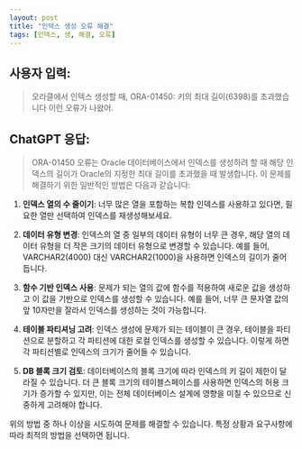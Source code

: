 ```yaml
---
layout: post
title: "인덱스 생성 오류 해결"
tags: [인덱스, 생, 해결, 오류]
---
```


## 사용자 입력:
> 오라클에서 인텍스 생성할 때, ORA-01450: 키의 최대 길이(6398)를 초과했습니다 이런 오류가 나왔어.

## ChatGPT 응답:
> ORA-01450 오류는 Oracle 데이터베이스에서 인덱스를 생성하려 할 때 해당 인덱스의 길이가 Oracle의 지정한 최대 길이를 초과했을 때 발생합니다. 이 문제를 해결하기 위한 일반적인 방법은 다음과 같습니다:

1. **인덱스 열의 수 줄이기**: 너무 많은 열을 포함하는 복합 인덱스를 사용하고 있다면, 필요한 열만 선택하여 인덱스를 재생성해보세요.

2. **데이터 유형 변경**: 인덱스의 열 중 일부의 데이터 유형이 너무 큰 경우, 해당 열의 데이터 유형을 더 작은 크기의 데이터 유형으로 변경할 수 있습니다. 예를 들어, VARCHAR2(4000) 대신 VARCHAR2(1000)을 사용하면 인덱스의 길이가 줄어듭니다.

3. **함수 기반 인덱스 사용**: 문제가 되는 열의 값에 함수를 적용하여 새로운 값을 생성하고 이 값을 기반으로 인덱스를 생성할 수 있습니다. 예를 들어, 너무 큰 문자열 값의 앞 10자만을 잘라서 인덱스를 생성하는 것이 가능합니다.

4. **테이블 파티셔닝 고려**: 인덱스 생성에 문제가 되는 테이블이 큰 경우, 테이블을 파티션으로 분할하고 각 파티션에 대한 로컬 인덱스를 생성할 수 있습니다. 이렇게 하면 각 파티션별로 인덱스의 크기가 줄어들 수 있습니다.

5. **DB 블록 크기 검토**: 데이터베이스의 블록 크기에 따라 인덱스의 키 길이 제한이 달라질 수 있습니다. 더 큰 블록 크기의 테이블스페이스를 사용하면 인덱스의 허용 크기가 증가할 수 있지만, 이는 전체 데이터베이스 설계에 영향을 미칠 수 있으므로 신중하게 고려해야 합니다.

위의 방법 중 하나 이상을 시도하여 문제를 해결할 수 있습니다. 특정 상황과 요구사항에 따라 최적의 방법을 선택하면 됩니다.

